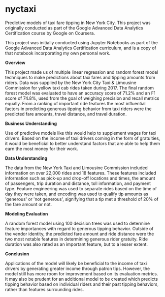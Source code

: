# nyctaxi
Predictive models of taxi fare tipping in New York City. This project was originally conducted as part of the Google Advanced Data Analytics Certification course by Google on Coursera.

This project was initially conducted using Jupyter Notebooks as part of the Google Advanced Data Analytics Certification curriculum, and is a copy of that notebook incorporating my own personal work.

**Overview**

This project made us of multiple linear regression and random forest model techniques to make predictions about taxi fares and tipping amounts from riders. Data was supplied by the New York City Taxi & Limousine Commission for yellow taxi cab rides taken during 2017. The final random forest model was evaluated to have an accuracy score of 71.2% and an F1 score of 74.8%, used from the goal of weighing precision and recall metrics equally. From a ranking of important ride features the most influential factors in predicting generous tipping behavior from taxi riders were the predicted fare amounts, travel distance, and travel duration.

**Business Understanding**

Use of predictive models like this would help to supplement wages for taxi drivers. Based on the income of taxi drivers coming in the form of gratuities, it would be beneficial to better understand factors that are able to help them earn the most money for their work.

**Data Understanding**

The data from the New York Taxi and Limousine Commission included information on over 22,000 rides and 18 features. These features included information such as pick-up and drop-off locations and times, the amount of passengers, trip duration and distance, toll information, and payment type. Feature engineering was used to separate rides based on the time of day they were taken, and encoding was used to qualify tip amounts as 'generous' or 'not generous', signifying that a tip met a threshold of 20% of the fare amount or not.

**Modeling Evaluation**

A random forest model using 100 decision trees was used to determine feature importances with regard to generous tipping behavior. Outside of the vendor identity, the predicted fare amount and ride distance were the two most notable features in determining generous rider gratuity. Ride duration was also rated as an important feature, but to a lesser extent.

**Conclusion**

Applications of the model will likely be beneficial to the income of taxi drivers by generating greater income through patron tips. However, the model still has more room for improvement based on its evaluation metrics. It may also be prudent for an additional model to be created which predicts tipping behavior based on individual riders and their past tipping behaviors, rather than features surrounding rides.
